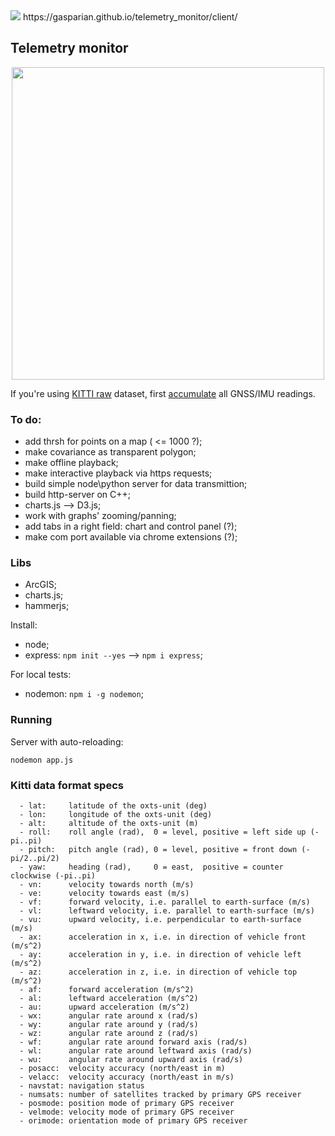 <img src="https://travis-ci.com/gasparian/telemetry_monitor.svg?branch=master"/>  
https://gasparian.github.io/telemetry_monitor/client/  

## Telemetry monitor  

<p align="center"> <img src="https://github.com/gasparian/telemetry_monitor/blob/master/client/img/demo-pic.png" height=500 /> </p>  

If you're using [KITTI raw](http://www.cvlibs.net/datasets/kitti/raw_data.php) dataset, first [accumulate](https://gist.github.com/gasparian/7cd1b82e78a2ebefe895242616e87411) all GNSS/IMU readings.  

### To do:  
 - add thrsh for points on a map ( <= 1000 ?);  
 - make covariance as transparent polygon;  
 - make offline playback;   
 - make interactive playback via https requests;  
 - build simple node\python server for data transmittion;  
 - build http-server on C++;  
 - charts.js --> D3.js;  
 - work with graphs' zooming/panning;  
 - add tabs in a right field: chart and control panel (?);  
 - make com port available via chrome extensions (?);  

### Libs  
 - ArcGIS;  
 - charts.js;
 - hammerjs;  

 Install:  
 - node;  
 - express: `npm init --yes` --> `npm i express`;  

 For local tests:  
 - nodemon: `npm i -g nodemon`;  

### Running  

Server with auto-reloading:  
```
nodemon app.js
```  

### Kitti data format specs  
```
  - lat:     latitude of the oxts-unit (deg)
  - lon:     longitude of the oxts-unit (deg)
  - alt:     altitude of the oxts-unit (m)
  - roll:    roll angle (rad),  0 = level, positive = left side up (-pi..pi)
  - pitch:   pitch angle (rad), 0 = level, positive = front down (-pi/2..pi/2)
  - yaw:     heading (rad),     0 = east,  positive = counter clockwise (-pi..pi)
  - vn:      velocity towards north (m/s)
  - ve:      velocity towards east (m/s)
  - vf:      forward velocity, i.e. parallel to earth-surface (m/s)
  - vl:      leftward velocity, i.e. parallel to earth-surface (m/s)
  - vu:      upward velocity, i.e. perpendicular to earth-surface (m/s)
  - ax:      acceleration in x, i.e. in direction of vehicle front (m/s^2)
  - ay:      acceleration in y, i.e. in direction of vehicle left (m/s^2)
  - az:      acceleration in z, i.e. in direction of vehicle top (m/s^2)
  - af:      forward acceleration (m/s^2)
  - al:      leftward acceleration (m/s^2)
  - au:      upward acceleration (m/s^2)
  - wx:      angular rate around x (rad/s)
  - wy:      angular rate around y (rad/s)
  - wz:      angular rate around z (rad/s)
  - wf:      angular rate around forward axis (rad/s)
  - wl:      angular rate around leftward axis (rad/s)
  - wu:      angular rate around upward axis (rad/s)
  - posacc:  velocity accuracy (north/east in m)
  - velacc:  velocity accuracy (north/east in m/s)
  - navstat: navigation status
  - numsats: number of satellites tracked by primary GPS receiver
  - posmode: position mode of primary GPS receiver
  - velmode: velocity mode of primary GPS receiver
  - orimode: orientation mode of primary GPS receiver
```  
